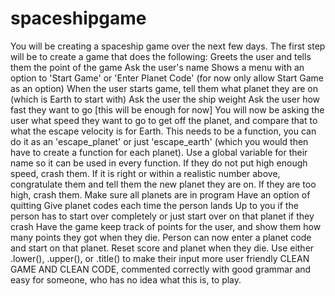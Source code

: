# spaceshipgame
You will be creating a spaceship game over the next few days. The first step will be to create a game that does the following: Greets the user and tells them the point of the game Ask the user's name Shows a menu with an option to 'Start Game' or 'Enter Planet Code' (for now only allow Start Game as an option) When the user starts game, tell them what planet they are on (which is Earth to start with) Ask the user the ship weight Ask the user how fast they want to go [this will be enough for now]  You will now be asking the user what speed they want to go to get off the planet, and compare that to what the escape velocity is for Earth. This needs to be a function, you can do it as an 'escape_planet' or just 'escape_earth' (which you would then have to create a function for each planet). Use a global variable for their name so it can be used in every function. If they do not put high enough speed, crash them. If it is right or within a realistic number above, congratulate them and tell them the new planet they are on. If they are too high, crash them.  Make sure all planets are in program Have an option of quitting Give planet codes each time the person lands Up to you if the person has to start over completely or just start over on that planet if they crash  Have the game keep track of points for the user, and show them how many points they got when they die. Person can now enter a planet code and start on that planet. Reset score and planet when they die. Use either .lower(), .upper(), or .title() to make their input more user friendly CLEAN GAME AND CLEAN CODE, commented correctly with good grammar and easy for someone, who has no idea what this is, to play.
